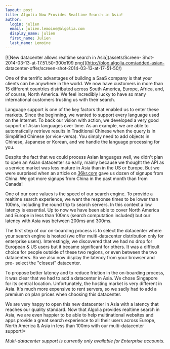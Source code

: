 ```yaml
---
layout: post
title: Algolia Now Provides Realtime Search in Asia!
author:
  login: julien
  email: julien.lemoine@algolia.com
  display_name: julien
  first_name: Julien
  last_name: Lemoine
---
```


[![New datacenter allows realtime search in Asia](assets/Screen-
Shot-2014-03-13-at-17.51.50-300x199.png)](http://blog.algolia.com/added-asian-
datacenter-offer/screen-shot-2014-03-13-at-17-51-50/)

One of the terrific advantages of building a SaaS company is that your clients
can be anywhere in the world. We now have customers in more than 15 different
countries distributed across South America, Europe, Africa, and, of course,
North America. We feel incredibly lucky to have so many international
customers trusting us with their search.

Language support is one of the key factors that enabled us to enter these
markets. Since the beginning, we wanted to support every language used on the
Internet. To back our vision with action, we developed a very good support of
Asian languages over time. As an example, we are able to automatically
retrieve results in Traditional Chinese when the query is in Simplified
Chinese (or vice-versa). You simply need to add objects in Chinese, Japanese
or Korean, and we handle the language processing for you.

Despite the fact that we could process Asian languages well, we didn't plan to
open an Asian datacenter so early, mainly because we thought the API as a
service market was less mature in Asia than in the US or Europe. But we were
surprised when an article on [36kr.com](http://www.36kr.com/p/209747.html)
gave us dozen of signups from China. We got more signups from China in the
past month than from Canada!

One of our core values is the speed of our search engine. To provide a
realtime search experience, we want the response times to be lower than 100ms,
including the round trip to search servers. In this context a low latency is
essential. Up to now we have been able to cover North America and Europe in
less than 100ms (search computation included) but our latency with Asia was
between 200ms and 300ms.

The first step of our on-boarding process is to select the datacenter where
your search engine is hosted (we offer multi-datacenter distribution only for
enterprise users). Interestingly, we discovered that we had no drop for
European & US users but it became significant for others. It was a difficult
choice for people outside of these two regions, or even between the two
datacenters. So we also now display the latency from your browser and pre-
select the "closest" datacenter.

To propose better latency and to reduce friction in the on-boarding process,
it was clear that we had to add a datacenter in Asia. We chose Singapore for
its central location. Unfortunately, the hosting market is very different in
Asia. It's much more expensive to rent servers, so we sadly had to add a
premium on plan prices when choosing this datacenter.

We are very happy to open this new datacenter in Asia with a latency that
reaches our quality standard. Now that Algolia provides realtime search in
Asia, we are even happier to be able to help multinational websites and apps
provide a great search experience to all their users across Europe, North
America & Asia in less than 100ms with our multi-datacenter support!*

_Multi-datacenter support is currently only available for Enterprise
accounts._

